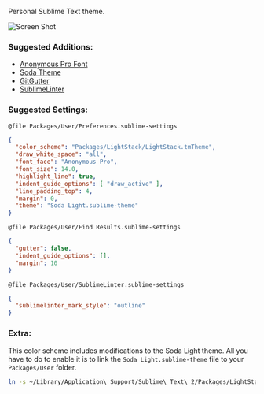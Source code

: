Personal Sublime Text theme.

![Screen Shot](https://raw.github.com/dvessel/dvessel-theme/master/screen-shot.png)

### Suggested Additions:

- [Anonymous Pro Font](http://www.marksimonson.com/fonts/view/anonymous-pro)
- [Soda Theme](http://buymeasoda.github.io/soda-theme/)
- [GitGutter](https://github.com/jisaacks/GitGutter)
- [SublimeLinter](https://github.com/SublimeLinter/SublimeLinter)


### Suggested Settings:

`@file Packages/User/Preferences.sublime-settings`

```json
{
  "color_scheme": "Packages/LightStack/LightStack.tmTheme",
  "draw_white_space": "all",
  "font_face": "Anonymous Pro",
  "font_size": 14.0,
  "highlight_line": true,
  "indent_guide_options": [ "draw_active" ],
  "line_padding_top": 4,
  "margin": 0,
  "theme": "Soda Light.sublime-theme"
}
```

`@file Packages/User/Find Results.sublime-settings`

```json
{
  "gutter": false,
  "indent_guide_options": [],
  "margin": 10
}
```

`@file Packages/User/SublimeLinter.sublime-settings`

```json
{
  "sublimelinter_mark_style": "outline"
}
```

### Extra:

This color scheme includes modifications to the Soda Light theme. All you have to do to enable it is to link the `Soda Light.sublime-theme` file to your `Packages/User` folder.

```bash
ln -s ~/Library/Application\ Support/Sublime\ Text\ 2/Packages/LightStack/Soda\ Light.sublime-theme ~/Library/Application\ Support/Sublime\ Text\ 2/Packages/User/
```
